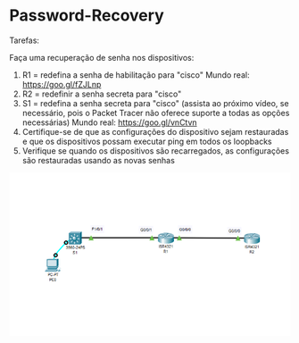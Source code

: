 # Password-Recovery
Tarefas:

Faça uma recuperação de senha nos dispositivos:
1) R1 = redefina a senha de habilitação para "cisco"
Mundo real: https://goo.gl/fZJLnp
2) R2 = redefinir a senha secreta para "cisco"
3) S1 = redefina a senha secreta para "cisco" (assista ao próximo vídeo, se necessário, pois o Packet Tracer não oferece suporte a todas as opções necessárias)
Mundo real: https://goo.gl/vnCtvn
4) Certifique-se de que as configurações do dispositivo sejam restauradas e que os dispositivos possam executar ping em todos os loopbacks
5) Verifique se quando os dispositivos são recarregados, as configurações são restauradas usando as novas senhas

<img src="https://raw.githubusercontent.com/MattheusMartins/Password-Recovery/main/1.PNG">
